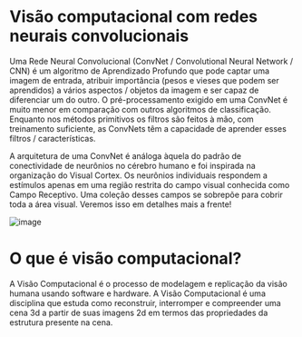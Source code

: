 # Visão computacional com redes neurais convolucionais

Uma Rede Neural Convolucional (ConvNet / Convolutional Neural Network / CNN) é um algoritmo de Aprendizado Profundo que pode captar uma imagem de entrada, atribuir importância (pesos e vieses que podem ser aprendidos) a vários aspectos / objetos da imagem e ser capaz de diferenciar um do outro. O pré-processamento exigido em uma ConvNet é muito menor em comparação com outros algoritmos de classificação. Enquanto nos métodos primitivos os filtros são feitos à mão, com treinamento suficiente, as ConvNets têm a capacidade de aprender esses filtros / características.

A arquitetura de uma ConvNet é análoga àquela do padrão de conectividade de neurônios no cérebro humano e foi inspirada na organização do Visual Cortex. Os neurônios individuais respondem a estímulos apenas em uma região restrita do campo visual conhecida como Campo Receptivo. Uma coleção desses campos se sobrepõe para cobrir toda a área visual. Veremos isso em detalhes mais a frente!

![image](https://user-images.githubusercontent.com/63912531/130890239-dc803e7b-4187-4cab-9700-172c962d0d5e.png)

# O que é visão computacional?

A Visão Computacional é o processo de modelagem e replicação da visão humana usando software e hardware. A Visão Computacional é uma disciplina que estuda como reconstruir, interromper e compreender uma cena 3d a partir de suas imagens 2d em termos das propriedades da estrutura presente na cena.
